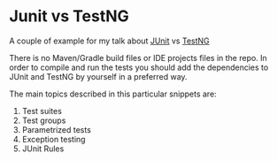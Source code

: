 Junit vs TestNG
===============

A couple of example for my talk about [JUnit](http://junit.org) vs [TestNG](http://testng.org)

There is no Maven/Gradle build files or IDE projects files in the repo. In order to compile and run the tests you should add the dependencies to JUnit and TestNG by yourself in a preferred way.

The main topics described in this particular snippets are:

1. Test suites
2. Test groups
3. Parametrized tests
4. Exception testing
5. JUnit Rules
